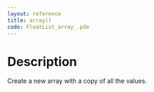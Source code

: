 ```yaml
---
layout: reference
title: array()
code: FloatList_array_.pde
---
```


# Description

Create a new array with a copy of all the values.

